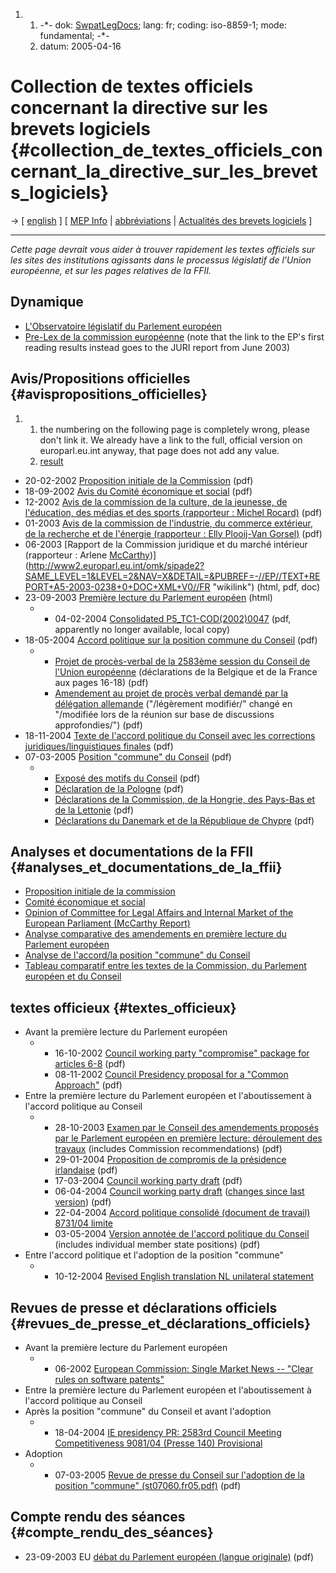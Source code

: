1.  1.  -\*- dok: [SwpatLegDocs](SwpatLegDocs "wikilink"); lang: fr;
        coding: iso-8859-1; mode: fundamental; -\*-
    2.  datum: 2005-04-16

# Collection de textes officiels concernant la directive sur les brevets logiciels {#collection_de_textes_officiels_concernant_la_directive_sur_les_brevets_logiciels}

-\> \[ [ english](SwpatLegDocsEn "wikilink") \] \[ [ MEP
Info](Plen05En "wikilink") \| [ abbréviations](EuSymDemystEn "wikilink")
\| [ Actualités des brevets logiciels](SwpatcninoFr "wikilink") \]

------------------------------------------------------------------------

*Cette page devrait vous aider à trouver rapidement les textes officiels
sur les sites des institutions agissants dans le processus législatif de
l\'Union européenne, et sur les pages relatives de la FFII.*

## Dynamique

-   [L\'Observatoire législatif du Parlement
    européen](http://www2.europarl.eu.int/oeil/file.jsp?id=219592&language=fr "wikilink")
-   [Pre-Lex de la commission
    européenne](http://www.europa.eu.int/prelex/detail_dossier_real.cfm?CL=fr&DosId=172020 "wikilink")
    (note that the link to the EP\'s first reading results instead goes
    to the JURI report from June 2003)

## Avis/Propositions officielles {#avispropositions_officielles}

1.  1.  the numbering on the following page is completely wrong, please
        don\'t link it. We already have a link to the full, official
        version on europarl.eu.int anyway, that page does not add any
        value.
    2.  [result](http://swpat.ffii.org/papers/europarl0309/)

-   20-02-2002 [Proposition initiale de la
    Commission](http://europa.eu.int/eur-lex/lex/LexUriServ/site/fr/com/2002/com2002_0092fr01.pdf "wikilink")
    (pdf)
-   18-09-2002 [Avis du Comité économique et
    social](http://europa.eu.int/eur-lex/pri/fr/oj/dat/2003/c_061/c_06120030314fr01540163.pdf "wikilink")
    (pdf)
-   12-2002 [Avis de la commission de la culture, de la jeunesse, de
    l\'éducation, des médias et des sports (rapporteur : Michel
    Rocard)](http://www.europarl.eu.int/meetdocs/committees/juri/20030324/487019fr.pdf "wikilink")
    (pdf)
-   01-2003 [Avis de la commission de l\'industrie, du commerce
    extérieur, de la recherche et de l\'énergie (rapporteur : Elly
    Plooij-Van
    Gorsel)](http://www.europarl.eu.int/meetdocs/committees/juri/20030324/490455fr.pdf "wikilink")
    (pdf)
-   06-2003 [Rapport de la Commission juridique et du marché intérieur
    (rapporteur : Arlene
    [McCarthy](McCarthy "wikilink"))](http://www2.europarl.eu.int/omk/sipade2?SAME_LEVEL=1&LEVEL=2&NAV=X&DETAIL=&PUBREF=-//EP//TEXT+REPORT+A5-2003-0238+0+DOC+XML+V0//FR "wikilink")
    (html, pdf, doc)
-   23-09-2003 [Première lecture du Parlement
    européen](http://www3.europarl.eu.int/omk/omnsapir.so/pv2?PRG=CALDOC&FILE=20030924&LANGUE=FR&TPV=DEF&LASTCHAP=31&SDOCTA=2&TXTLST=2&Type_Doc=ANNEX&POS=1 "wikilink")
    (html)
    -   -   04-02-2004 [Consolidated
            P5_TC1-COD(2002)0047](http://swpat.ffii.org/papers/europarl0309/europarl0309.pdf "wikilink")
            (pdf, apparently no longer available, local copy)
-   18-05-2004 [Accord politique sur la position commune du
    Conseil](http://register.consilium.eu.int/pdf/fr/04/st09/st09713.fr04.pdf "wikilink")
    (pdf)
    -   -   [Projet de procès-verbal de la 2583ème session du Conseil de
            l\'Union
            européenne](http://register.consilium.eu.int/pdf/fr/04/st09/st09586.fr04.pdf "wikilink")
            (déclarations de la Belgique et de la France aux pages
            16-18) (pdf)
        -   [Amendement au projet de procès verbal demandé par la
            délégation
            allemande](http://register.consilium.eu.int/pdf/fr/04/st09/st09586-am01.fr04.pdf "wikilink")
            (\"/légèrement modifiér/\" changé en \"/modifiée lors de la
            réunion sur base de discussions approfondies/\") (pdf)
-   18-11-2004 [Texte de l\'accord politique du Conseil avec les
    corrections juridiques/linguistiques
    finales](http://register.consilium.eu.int/pdf/fr/04/st11/st11979.fr04.pdf "wikilink")
    (pdf)
-   07-03-2005 [Position \"commune\" du
    Conseil](http://register.consilium.eu.int/pdf/fr/04/st11/st11979-re01.fr04.pdf "wikilink")
    (pdf)
    -   -   [Exposé des motifs du
            Conseil](http://register.consilium.eu.int/pdf/fr/04/st11/st11979-re01ad01.fr04.pdf "wikilink")
            (pdf)
        -   [Déclaration de la
            Pologne](http://register.consilium.eu.int/pdf/fr/04/st16/st16120-ad02.fr04.pdf "wikilink")
            (pdf)
        -   [Déclarations de la Commission, de la Hongrie, des Pays-Bas
            et de la
            Lettonie](http://register.consilium.eu.int/pdf/fr/04/st16/st16120-ad01.fr04.pdf "wikilink")
            (pdf)
        -   [Déclarations du Danemark et de la République de
            Chypre](http://register.consilium.eu.int/pdf/fr/04/st16/st16120-ad04.fr04.pdf "wikilink")
            (pdf)

## Analyses et documentations de la FFII {#analyses_et_documentations_de_la_ffii}

-   [Proposition initiale de la
    commission](http://swpat.ffii.org/papers/eubsa-swpat0202/index.fr.html "wikilink")
-   [Comité économique et
    social](http://swpat.ffii.org/papers/eubsa-swpat0202/esc0209/index.fr.html "wikilink")
-   [Opinion of Committee for Legal Affairs and Internal Market of the
    European Parliament (McCarthy
    Report)](http://swpat.ffii.org/papers/eubsa-swpat0202/juri0304/ "wikilink")
-   [Analyse comparative des amendements en première lecture du
    Parlement
    européen](http://swpat.ffii.org/papers/eubsa-swpat0202/plen0309/index.fr.html "wikilink")
-   [Analyse de l\'accord/la position \"commune\" du
    Conseil](http://swpat.ffii.org/papers/europarl0309/cons0401/index.fr.html "wikilink")
-   [Tableau comparatif entre les textes de la Commission, du Parlement
    européen et du
    Conseil](http://swpat.ffii.org/papers/europarl0309/cons0401/tab/index.fr.html "wikilink")

## textes officieux {#textes_officieux}

-   Avant la première lecture du Parlement européen
    -   -   16-10-2002 [Council working party \"compromise\" package for
            articles
            6-8](http://register.consilium.eu.int/pdf/en/02/st13/13168en2.pdf "wikilink")
            (pdf)
        -   08-11-2002 [Council Presidency proposal for a \"Common
            Approach\"](http://register.consilium.eu.int/pdf/en/02/st14/14017en2.pdf "wikilink")
            (pdf)
-   Entre la première lecture du Parlement européen et l\'aboutissement
    à l\'accord politique au Conseil
    -   -   28-10-2003 [Examen par le Conseil des amendements proposés
            par le Parlement européen en première lecture: déroulement
            des
            travaux](http://register.consilium.eu.int/pdf/fr/03/st13/st13955.fr03.pdf "wikilink")
            (includes Commission recommendations) (pdf)
        -   29-01-2004 [Proposition de compromis de la présidence
            irlandaise](http://register.consilium.eu.int/pdf/fr/04/st05/st05570.fr04.pdf "wikilink")
            (pdf)
        -   17-03-2004 [Council working party
            draft](http://register.consilium.eu.int/pdf/en/04/st07/st07230.en04.pdf "wikilink")
            (pdf)
        -   06-04-2004 [Council working party
            draft](http://register.consilium.eu.int/pdf/en/04/st08/st08253-ad01.en04.pdf "wikilink")
            ([changes since last
            version](http://register.consilium.eu.int/pdf/en/04/st08/st08253.en04.pdf "wikilink"))
            (pdf)
        -   22-04-2004 [Accord politique consolidé (document de travail)
            8731/04
            limite](http://www.ffii.org/~arebenti/docu/patenty.pdf "wikilink")
        -   03-05-2004 [Version annotée de l\'accord politique du
            Conseil](http://register.consilium.eu.int/pdf/fr/04/st09/st09051.fr04.pdf "wikilink")
            (includes individual member state positions) (pdf)
-   Entre l\'accord politique et l\'adoption de la position \"commune\"
    -   -   10-12-2004 [Revised English translation NL unilateral
            statement](http://www.ffii.org/~arebenti/docu/Council20041805/st14574-ad01co01.en04.pdf "wikilink")

## Revues de presse et déclarations officiels {#revues_de_presse_et_déclarations_officiels}

-   Avant la première lecture du Parlement européen
    -   -   06-2002 [European Commission: Single Market News \-- \"Clear
            rules on software
            patents\"](http://europa.eu.int/comm/internal_market/smn/smn29/s29mn36.htm "wikilink")
-   Entre la première lecture du Parlement européen et l\'aboutissement
    à l\'accord politique au Conseil
-   Après la position \"commune\" du Conseil et avant l\'adoption
    -   -   18-04-2004 [IE presidency PR: 2583rd Council Meeting
            Competitiveness 9081/04 (Presse 140)
            Provisional](http://www.ffii.org/~arebenti/docu/Council20041805/80522.pdf "wikilink")
-   Adoption
    -   -   07-03-2005 [Revue de presse du Conseil sur l\'adoption de la
            position \"commune\"
            (st07060.fr05.pdf)](http://register.consilium.eu.int/pdf/fr/05/st07/st07060.fr05.pdf "wikilink")
            (pdf)

## Compte rendu des séances {#compte_rendu_des_séances}

-   23-09-2003 EU [débat du Parlement européen (langue
    originale)](http://www.ffii.org/~arebenti/docu/Euparl/Euparlminutes030923.pdf "wikilink")
    (pdf)
